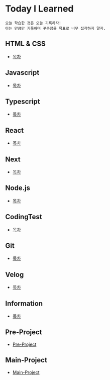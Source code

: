# Today I Learned

```
오늘 학습한 것은 오늘 기록하자!
아는 만큼만 기록하며 꾸준함을 목표로 너무 집착하지 말자.
```


## HTML & CSS
* [목차](https://github.com/HEECHANG96/TIL/blob/main/HTML%26CSS/HTML%26CSS.md)


## Javascript
* [목차](https://github.com/HEECHANG96/TIL/blob/main/JavaScript/JavaScript.md)


## Typescript
* [목차](https://github.com/HEECHANG96/TIL/blob/main/TypeScript/TypeScript.md)


## React
* [목차](https://github.com/HEECHANG96/TIL/blob/main/React/React.md)


## Next
* [목차](https://github.com/HEECHANG96/TIL/blob/main/Next/Next.md)


## Node.js
* [목차](https://github.com/HEECHANG96/TIL/blob/main/Node/Node.md)


## CodingTest
* [목차](https://github.com/HEECHANG96/TIL/blob/main/CodingTest/CodingTest.md)


## Git
* [목차](https://github.com/HEECHANG96/TIL/blob/main/Git/Git.md)


## Velog
* [목차](https://github.com/HEECHANG96/TIL/blob/main/Project/Project.md)

## Information
* [목차](https://github.com/HEECHANG96/TIL/blob/main/Information/Information.md)

## Pre-Project
* [Pre-Project](https://github.com/HEECHANG96/preproject_progress)

## Main-Project
* [Main-Project](https://github.com/HEECHANG96/mainproject_progress)
